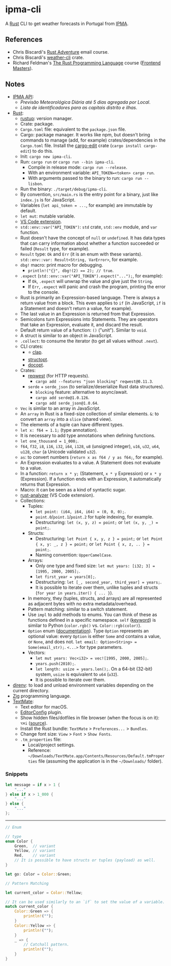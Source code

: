 # ipma-cli

A [Rust](https://www.rust-lang.org/) CLI to get weather forecasts in Portugal from [IPMA](https://www.ipma.pt/en/).

## References

- Chris Biscardi's [Rust Adventure](https://www.rustadventure.dev/) email course.
- Chris Biscardi's [weather-cli](https://github.com/rust-adventure/weather-cli) crate.
- Richard Feldman's [The Rust Programming Language](https://frontendmasters.com/courses/rust/) course ([Frontend Masters](https://frontendmasters.com/)).

## Notes

- [IPMA API](http://api.ipma.pt/):
  - _Previsão Meteorológica Diária até 5 dias agregada por Local_.
  - _Lista de identificadores para as capitais distrito e ilhas_.
- [Rust](https://www.rust-lang.org/):
  - [rustup](https://rustup.rs/): version manager.
  - Crate: package.
  - `Cargo.toml` file: equivalent to the `package.json` file.
  - Cargo: package manager. It works like npm, but doesn't bring commands to manage (add, for example) crates/dependencies in the `Cargo.toml` file. Install the [cargo-edit](https://crates.io/crates/cargo-edit) crate (`cargo install cargo-edit`) to do this.
  - Init: `cargo new ipma-cli`.
  - Run: `cargo run` or `cargo run --bin ipma-cli`.
    - Compile in release mode: `cargo run --release`.
    - With an environment variable: `API_TOKEN=<token> cargo run`.
    - With arguments passed to the binary to run: `cargo run -- lisbon`.
  - Run the binary: `./target/debug/ipma-cli`.
  - By convention, `src/main.rs` is the entry point for a binary, just like `index.js` is for JavaScript.
  - Variables (`let api_token = ...`, for example) are immutable by default.
  - `let mut`: mutable variable.
  - [VS Code extension](https://marketplace.visualstudio.com/items?itemName=rust-lang.rust).
  - `std::env::var("API_TOKEN")`: `std` crate, `std::env` module, and `var` function.
  - Rust doesn't have the concept of `null` or `undefined`. It has data types that can carry information about whether a function succeeded or failed (`Result` type, for example).
  - `Result` type: `Ok` and `Err` (it is an enum with these variants). `std::env::var: Result<String, VarError>`, for example.
  - `dbg!` macro: print macro for debugging.
    - `println!("{}", dbg!(2) == 2); // true`.
  - `.expect` (`std::env::var("API_TOKEN").expect("...");`, for example):
    - If `Ok`, `.expect` will unwrap the value and give just the `String`.
    - If `Err`, `.expect` will panic and crash the program, printing the error to the console.
  - Rust is primarily an Expression-based language. There is always a return value from a block. This even applies to `if` (in JavaScript, `if` is a Statement and doesn't return a value, for example).
  - The last value in an Expression is returned from that Expression.
  - Semicolons turn Expressions into Statements. They are operators that take an Expression, evaluate it, and discard the result.
  - Default return value of a function: `()` ("unit"). Similar to `void`.
  - A struct is similar to an object in JavaScript.
  - `.collect`: to consume the iterator (to get all values without `.next`).
  - CLI crates:
    - ⭐ [clap](https://crates.io/crates/clap).
    - [structopt](https://crates.io/crates/structopt).
    - [docopt](https://crates.io/crates/docopt).
  - Crates:
    - [reqwest](https://crates.io/crates/reqwest) (for HTTP requests).
      - `cargo add --features "json blocking" reqwest@0.11.3`.
    - `serde` + `serde_json` (to serialize/deserialize Rust data structures).
      - `blocking` feature: alternative to async/await.
      - `cargo add serde@1.0.126`.
      - `cargo add serde_json@1.0.64`.
  - `Vec` is similar to an array in JavaScript.
  - An `array` in Rust is a fixed-size collection of similar elements. `&`: to convert an `array` into a `slice` (shared view).
  - The elements of a tuple can have different types.
  - `let x: f64 = 1.1;` (type annotation).
  - It is necessary to add type annotations when defining functions.
  - `let one_thousand = 1_000;`.
  - `f64`, `f32`, `i8`, `i16`, `i32`, `i64`, `i128`, `u8` (unsigned integer), `u16`, `u32`, `u64`, `u128`, `char` (a Unicode validated `u32`).
  - `as`: to convert numbers (`return x as f64 / y as f64;`, for example).
  - An Expression evaluates to a value. A Statement does not evaluate to a value.
  - In a function: `return x * y;` (Statement, `x * y` Expression) or `x * y` (Expression). If a function ends with an Expression, it automatically returns that Expression.
  - Macro: it can be seen as a kind of syntactic sugar.
  - [rust-analyzer](https://marketplace.visualstudio.com/items?itemName=matklad.rust-analyzer) (VS Code extension).
  - Collections:
    - Tuples:
      - `let point: (i64, i64, i64) = (0, 0, 0);`.
      - `point.0`/`point.1`/`point.2` for tuple indexing, for example.
      - Destructuring: `let (x, y, z) = point;` or `let (x, y, _) = point;`.
    - Structs:
      - Destructuring: `let Point { x, y, z } = point;` or `let Point { x, y: _, z } = point;` or `let Point { x, z, .. } = point;`.
      - Naming convention: `UpperCamelCase`.
    - Arrays:
      - Only one type and fixed size: `let mut years: [i32; 3] = [1995, 2000, 2005];`.
      - `let first_year = years[0];`.
      - Destructuring: `let [_, second_year, third_year] = years;`.
      - It is possible to iterate over them, unlike tuples and structs (`for year in years.iter() { ... }`).
    - In memory, they (tuples, structs, and arrays) are all represented as adjacent bytes with no extra metadata/overhead.
    - Pattern matching: similar to a switch statement.
    - Use `impl` to add methods to enums. You can think of these as functions defined in a specific namespace. `self` ([keyword](https://doc.rust-lang.org/std/keyword.self.html)) is similar to Python (`color.rgb()` vs. `Color::rgb(color)`).
    - `Option` enum ([documentation](https://doc.rust-lang.org/std/option/enum.Option.html)). Type `Option` represents an optional value: every `Option` is either `Some` and contains a value, or `None`, and does not. `let email: Option<String> = Some(email_str);`. `<...>` for type parameters.
    - Vectors:
      - `let mut years: Vec<i32> = vec![1995, 2000, 2005];`.
      - `years.push(2010);`.
      - `let length: usize = years.len();`. On a 64-bit (32-bit) system, `usize` is equivalent to `u64` (`u32`).
      - It is possible to iterate over them.
- [direnv](https://direnv.net/): to load and unload environment variables depending on the current directory.
- [Zig](https://ziglang.org/) programming language.
- [TextMate](https://macromates.com/):
  - Text editor for macOS.
  - [EditorConfig](https://github.com/Mr0grog/editorconfig-textmate) plugin.
  - Show hidden files/dotfiles in file browser (when the focus is on it): `⌥⌘i` ([source](https://stackoverflow.com/a/19737418)).
  - Install the Rust bundle: `TextMate` > `Preferences...` > `Bundles`.
  - Change font size: `View` > `Font` > `Show Fonts`.
  - `.tm_properties` file:
    - Local/project settings.
    - Reference: `~/Downloads/TextMate.app/Contents/Resources/Default.tmProperties` file (assuming the application is in the `~/Downloads/` folder).

### Snippets

```rust
let message = if x > 1 {
    "..."
} else if x > 1_000 {
    "..."
} else {
    "..."
};
```

---

```rust
// Enum

// type
enum Color {
    Green,  // variant
    Yellow, // variant
    Red,    // variant
    // It is possible to have structs or tuples (payload) as well.
}

let go: Color = Color::Green;

// Pattern Matching

let current_color = Color::Yellow;

// It can be used similarly to an `if` to set the value of a variable.
match current_color {
    Color::Green => {
        println!("");
    }
    Color::Yellow => {
        println!("");
    }
    _ => {
        // Catchall pattern.
        println!("");
    }
}
```
